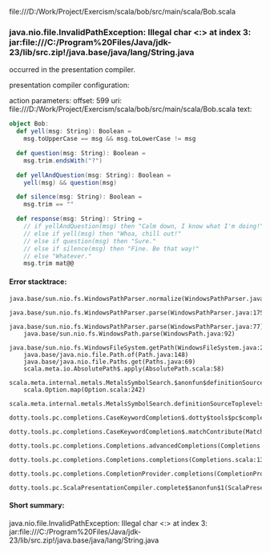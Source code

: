 file:///D:/Work/Project/Exercism/scala/bob/src/main/scala/Bob.scala
### java.nio.file.InvalidPathException: Illegal char <:> at index 3: jar:file:///C:/Program%20Files/Java/jdk-23/lib/src.zip!/java.base/java/lang/String.java

occurred in the presentation compiler.

presentation compiler configuration:


action parameters:
offset: 599
uri: file:///D:/Work/Project/Exercism/scala/bob/src/main/scala/Bob.scala
text:
```scala
object Bob:
  def yell(msg: String): Boolean =
    msg.toUpperCase == msg && msg.toLowerCase != msg

  def question(msg: String): Boolean =
    msg.trim.endsWith("?")

  def yellAndQuestion(msg: String): Boolean =
    yell(msg) && question(msg)

  def silence(msg: String): Boolean =
    msg.trim == ""

  def response(msg: String): String =
    // if yellAndQuestion(msg) then "Calm down, I know what I'm doing!"
    // else if yell(msg) then "Whoa, chill out!"
    // else if question(msg) then "Sure."
    // else if silence(msg) then "Fine. Be that way!"
    // else "Whatever."
    msg.trim mat@@

```



#### Error stacktrace:

```
java.base/sun.nio.fs.WindowsPathParser.normalize(WindowsPathParser.java:204)
	java.base/sun.nio.fs.WindowsPathParser.parse(WindowsPathParser.java:175)
	java.base/sun.nio.fs.WindowsPathParser.parse(WindowsPathParser.java:77)
	java.base/sun.nio.fs.WindowsPath.parse(WindowsPath.java:92)
	java.base/sun.nio.fs.WindowsFileSystem.getPath(WindowsFileSystem.java:231)
	java.base/java.nio.file.Path.of(Path.java:148)
	java.base/java.nio.file.Paths.get(Paths.java:69)
	scala.meta.io.AbsolutePath$.apply(AbsolutePath.scala:58)
	scala.meta.internal.metals.MetalsSymbolSearch.$anonfun$definitionSourceToplevels$2(MetalsSymbolSearch.scala:70)
	scala.Option.map(Option.scala:242)
	scala.meta.internal.metals.MetalsSymbolSearch.definitionSourceToplevels(MetalsSymbolSearch.scala:69)
	dotty.tools.pc.completions.CaseKeywordCompletion$.dotty$tools$pc$completions$CaseKeywordCompletion$$$sortSubclasses(MatchCaseCompletions.scala:342)
	dotty.tools.pc.completions.CaseKeywordCompletion$.matchContribute(MatchCaseCompletions.scala:292)
	dotty.tools.pc.completions.Completions.advancedCompletions(Completions.scala:358)
	dotty.tools.pc.completions.Completions.completions(Completions.scala:130)
	dotty.tools.pc.completions.CompletionProvider.completions(CompletionProvider.scala:93)
	dotty.tools.pc.ScalaPresentationCompiler.complete$$anonfun$1(ScalaPresentationCompiler.scala:154)
```
#### Short summary: 

java.nio.file.InvalidPathException: Illegal char <:> at index 3: jar:file:///C:/Program%20Files/Java/jdk-23/lib/src.zip!/java.base/java/lang/String.java